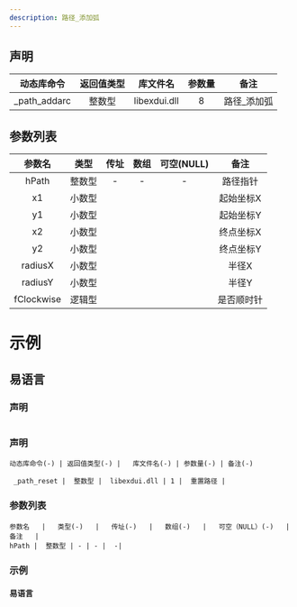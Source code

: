 ```yaml
---
description: 路径_添加弧
---
```





## 声明

|  动态库命令  | 返回值类型 |   库文件名   | 参数量 |    备注     |
| :----------: | :--------: | :----------: | :----: | :---------: |
| _path_addarc |   整数型   | libexdui.dll |   8    | 路径_添加弧 |

## 参数列表

|   参数名   |  类型  | 传址 | 数组 | 可空(NULL) |    备注    |
| :--------: | :----: | :--: | :--: | :--------: | :--------: |
|   hPath    | 整数型 |  -   |  -   |     -      |  路径指针  |
|     x1     | 小数型 |      |      |            | 起始坐标X  |
|     y1     | 小数型 |      |      |            | 起始坐标Y  |
|     x2     | 小数型 |      |      |            | 终点坐标X  |
|     y2     | 小数型 |      |      |            | 终点坐标Y  |
|  radiusX   | 小数型 |      |      |            |   半径X    |
|  radiusY   | 小数型 |      |      |            |   半径Y    |
| fClockwise | 逻辑型 |      |      |            | 是否顺时针 |


# 示例

## 易语言

### 声明


```table

```

### 声明


```table
动态库命令(-) | 返回值类型(-) |   库文件名(-) | 参数量(-) | 备注(-)

 _path_reset |  整数型 |  libexdui.dll | 1 |  重置路径 | 
```


### 参数列表

```table
参数名   |   类型(-)   |   传址(-)   |   数组(-)   |   可空（NULL）(-)   |   备注   |
hPath |  整数型 | - | - |  -| 
```




### 示例
#### 易语言
```c

```